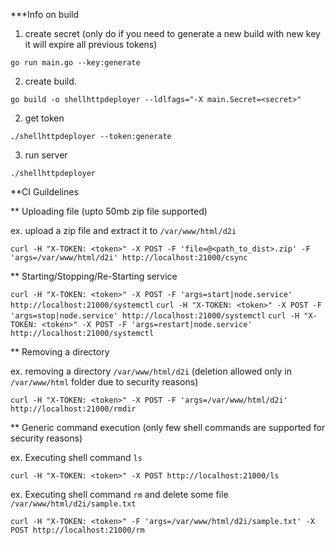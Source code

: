 ***Info on build

1. create secret (only do if you need to generate a new build with new key it will expire all previous tokens)

`go run main.go --key:generate`

2. create build.

`go build -o shellhttpdeployer --ldlfags="-X main.Secret=<secret>"`

2. get token

`./shellhttpdeployer --token:generate`

3. run server

`./shellhttpdeployer`


**CI Guildelines

** Uploading file (upto 50mb zip file supported)

ex. upload a zip file and extract it to `/var/www/html/d2i`

`curl -H "X-TOKEN: <token>" -X POST -F 'file=@<path_to_dist>.zip' -F 'args=/var/www/html/d2i' http://localhost:21000/csync`


** Starting/Stopping/Re-Starting service

`curl -H "X-TOKEN: <token>" -X POST -F 'args=start|node.service' http://localhost:21000/systemctl`
`curl -H "X-TOKEN: <token>" -X POST -F 'args=stop|node.service' http://localhost:21000/systemctl`
`curl -H "X-TOKEN: <token>" -X POST -F 'args=restart|node.service' http://localhost:21000/systemctl`

** Removing a directory

ex. removing a directory `/var/www/html/d2i` (deletion allowed only in `/var/www/html` folder due to security reasons)

`curl -H "X-TOKEN: <token>" -X POST -F 'args=/var/www/html/d2i' http://localhost:21000/rmdir`


** Generic command execution (only few shell commands are supported for security reasons)

ex. Executing shell command `ls`

`curl -H "X-TOKEN: <token>" -X POST http://localhost:21000/ls`

ex. Executing shell command `rm` and delete some file `/var/www/html/d2i/sample.txt`

`curl -H "X-TOKEN: <token>" -F 'args=/var/www/html/d2i/sample.txt' -X POST http://localhost:21000/rm`


